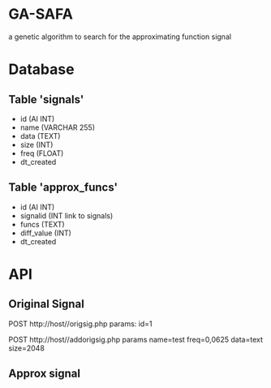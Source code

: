 # GA-SAFA
a genetic algorithm to search for the approximating function signal


# Database

## Table 'signals'
- id (AI INT)
- name (VARCHAR 255)
- data (TEXT)
- size (INT)
- freq (FLOAT)
- dt_created

## Table 'approx_funcs'

- id (AI INT)
- signalid (INT link to signals)
- funcs (TEXT)
- diff_value (INT)
- dt_created


# API

## Original Signal

POST http://host//origsig.php
params:
	id=1

POST http://host//addorigsig.php
params
	name=test
	freq=0,0625
	data=text
	size=2048

## Approx signal

	




